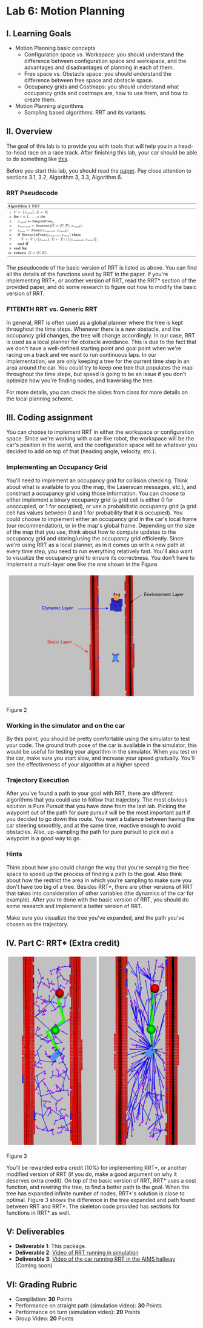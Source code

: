 # Lab 6: Motion Planning

## I. Learning Goals

- Motion Planning basic concepts
  * Configuration space vs. Workspace: you should understand the difference between configuration space and workspace, and the advantages and disadvantages of planning in each of them.
  * Free space vs. Obstacle space: you should understand the difference between free space and obstacle space.
  * Occupancy grids and Costmaps: you should understand what occupancy grids and costmaps are, how to use them, and how to create them.
- Motion Planning algorithms
  * Sampling based algorithms: RRT and its variants.

## II. Overview

The goal of this lab is to provide you with tools that will help you in a head-to-head race on a race track. After finishing this lab, your car should be able to do something like [this](https://www.youtube.com/watch?v=llHCRqwIllM).

Before you start this lab, you should read the [paper](https://arxiv.org/pdf/1105.1186.pdf). Pay close attention to sections 3.1, 3.2, Algorithm 3, 3.3, Algorithm 6.

### RRT Pseudocode

![rrt_algo](imgs/rrt_algo.png)

The pseudocode of the basic version of RRT is listed as above. You can find all the details of the functions used by RRT in the paper. If you're implementing RRT*, or another version of RRT, read the RRT* section of the provided paper, and do some research to figure out how to modify the basic version of RRT.

### F1TENTH RRT vs. Generic RRT

In general, RRT is often used as a global planner where the tree is kept throughout the time steps. Whenever there is a new obstacle, and the occupancy grid changes, the tree will change accordingly. In our case, RRT is used as a local planner for obstacle avoidance. This is due to the fact that we don't have a well-defined starting point and goal point when we're racing on a track and we want to run continuous laps. In our implementation, we are only keeping a tree for the current time step in an area around the car. You could try to keep one tree that populates the map throughout the time steps, but speed is going to be an issue if you don't optimize how you're finding nodes, and traversing the tree.

For more details, you can check the slides from class for more details on the local planning scheme.

## III. Coding assignment

You can choose to implement RRT in either the workspace or configuration space. Since we're working with a car-like robot, the workspace will be the car's position in the world, and the configuration space will be whatever you decided to add on top of that (heading angle, velocity, etc.).

### Implementing an Occupancy Grid

You'll need to implement an occupancy grid for collision checking. Think about what is available to you (the map, the Laserscan messages, etc.), and construct a occupancy grid using those information. You can choose to either implement a binary occupancy grid (a grid cell is either 0 for unoccupied, or 1 for occupied), or use a probabilistic occupancy grid (a grid cell has values between 0 and 1 for probability that it is occupied). You could choose to implement either an occupancy grid in the car's local frame (our recommendation), or in the map's global frame. Depending on the size of the map that you use, think about how to compute updates to the occupancy grid and storing/using the occupancy grid efficiently. Since we're using RRT as a local planner, as in it comes up with a new path at every time step, you need to run everything relatively fast.  You'll also want to visualize the occupancy grid to ensure its correctness. You don't have to implement a multi-layer one like the one shown in the Figure.

![grid](imgs/grid.png)


Figure 2

### Working in the simulator and on the car

By this point, you should be pretty comfortable using the simulator to test your code. The ground truth pose of the car is available in the simulator, this would be useful for testing your algorithm in the simulator. When you test on the car, make sure you start slow, and increase your speed gradually. You'll see the effectiveness of your algorithm at a higher speed.

### Trajectory Execution

After you've found a path to your goal with RRT, there are different algorithms that you could use to follow that trajectory. The most obvious solution is Pure Pursuit that you have done from the last lab. Picking the waypoint out of the path for pure pursuit will be the most important part if you decided to go down this route. You want a balance between having the car steering smoothly, and at the same time, reactive enough to avoid obstacles. Also, up-sampling the path for pure pursuit to pick out a waypoint is a good way to go.

### Hints

Think about how you could change the way that you're sampling the free space to speed up the process of finding a path to the goal. Also think about how the restrict the area in which you're sampling to make sure you don't have too big of a tree. Besides RRT*, there are other versions of RRT that takes into consideration of other variables (the dynamics of the car for example). After you're done with the basic version of RRT, you should do some research and implement a better version of RRT.

Make sure you visualize the tree you've expanded, and the path you've chosen as the trajectory.


## IV. Part C: RRT* (Extra credit)

![rrt](imgs/rrt.png)

Figure 3

You'll be rewarded extra credit (10%) for implementing RRT*, or another modified version of RRT (if you do, make a good argument on why it deserves extra credit). On top of the basic version of RRT, RRT* uses a cost function, and rewiring the tree, to find a better path to the goal. When the tree has expanded infinite number of nodes, RRT*'s solution is close to optimal. Figure 3 shows the difference in the tree expanded and path found between RRT and RRT*. The skeleton code provided has sections for functions in RRT* as well.

## V: Deliverables
- **Deliverable 1**: This package.
- **Deliverable 2**: [Video of RRT running in
  simulation](https://www.youtube.com/watch?v=-7otOg7wY-w)
- **Deliverable 3**: [Video of the car running RRT in the AIMS hallway]()
  (Coming soon)

## VI: Grading Rubric
- Compilation: **30** Points
- Performance on straight path (simulation video): **30** Points
- Performance on turn (simulation video): **20** Points
- Group Video: **20** Points
